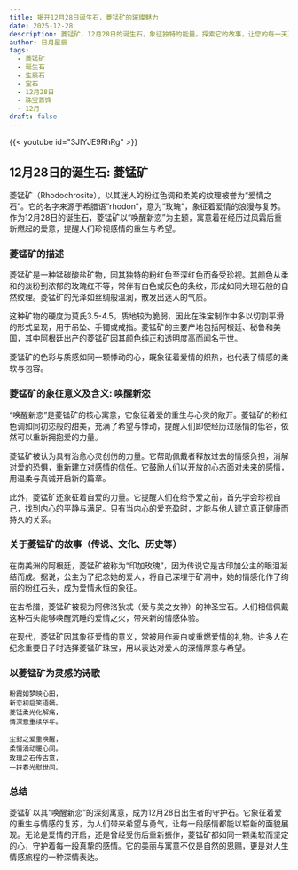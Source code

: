 ```yaml
---
title: 揭开12月28日诞生石，菱锰矿的璀璨魅力
date: 2025-12-28
description: 菱锰矿，12月28日的诞生石，象征独特的能量。探索它的故事，让您的每一天更有意义。
author: 日月星辰
tags:
  - 菱锰矿
  - 诞生石
  - 生辰石
  - 宝石
  - 12月28日
  - 珠宝首饰
  - 12月
draft: false
---
```


{{< youtube id="3JIYJE9RhRg" >}}

## 12月28日的诞生石: 菱锰矿

菱锰矿（Rhodochrosite），以其迷人的粉红色调和柔美的纹理被誉为“爱情之石”。它的名字来源于希腊语“rhodon”，意为“玫瑰”，象征着爱情的浪漫与复苏。作为12月28日的诞生石，菱锰矿以“唤醒新恋”为主题，寓意着在经历过风霜后重新燃起的爱意，提醒人们珍视感情的重生与希望。

### 菱锰矿的描述

菱锰矿是一种锰碳酸盐矿物，因其独特的粉红色至深红色而备受珍视。其颜色从柔和的淡粉到浓郁的玫瑰红不等，常伴有白色或灰色的条纹，形成如同大理石般的自然纹理。菱锰矿的光泽如丝绸般温润，散发出迷人的气质。

这种矿物的硬度为莫氏3.5-4.5，质地较为脆弱，因此在珠宝制作中多以切割平滑的形式呈现，用于吊坠、手镯或戒指。菱锰矿的主要产地包括阿根廷、秘鲁和美国，其中阿根廷出产的菱锰矿因其颜色纯正和透明度高而闻名于世。

菱锰矿的色彩与质感如同一颗悸动的心，既象征着爱情的炽热，也代表了情感的柔软与包容。

### 菱锰矿的象征意义及含义: 唤醒新恋

“唤醒新恋”是菱锰矿的核心寓意，它象征着爱的重生与心灵的敞开。菱锰矿的粉红色调如同初恋般的甜美，充满了希望与悸动，提醒人们即使经历过感情的低谷，依然可以重新拥抱爱的力量。

菱锰矿被认为具有治愈心灵创伤的力量。它帮助佩戴者释放过去的情感负担，消解对爱的恐惧，重新建立对感情的信任。它鼓励人们以开放的心态面对未来的感情，用温柔与真诚开启新的篇章。

此外，菱锰矿还象征着自爱的力量。它提醒人们在给予爱之前，首先学会珍视自己，找到内心的平静与满足。只有当内心的爱充盈时，才能与他人建立真正健康而持久的关系。

### 关于菱锰矿的故事（传说、文化、历史等）

在南美洲的阿根廷，菱锰矿被称为“印加玫瑰”，因为传说它是古印加公主的眼泪凝结而成。据说，公主为了纪念她的爱人，将自己深埋于矿洞中，她的情感化作了绚丽的粉红石头，成为爱情永恒的象征。

在古希腊，菱锰矿被视为阿佛洛狄忒（爱与美之女神）的神圣宝石。人们相信佩戴这种石头能够唤醒沉睡的爱情之火，带来新的情感体验。

在现代，菱锰矿因其象征爱情的意义，常被用作表白或重燃爱情的礼物。许多人在纪念重要日子时选择菱锰矿珠宝，用以表达对爱人的深情厚意与希望。

### 以菱锰矿为灵感的诗歌

```
粉霞如梦映心田，  
新恋初启笑语嫣。  
菱锰柔光化解痛，  
情深意重续华年。  

尘封之爱重唤醒，  
柔情涌动暖心间。  
玫瑰之石传古意，  
一抹春光慰世间。
```

### 总结

菱锰矿以其“唤醒新恋”的深刻寓意，成为12月28日出生者的守护石。它象征着爱的重生与情感的复苏，为人们带来希望与勇气，让每一段感情都能以崭新的面貌展现。无论是爱情的开启，还是曾经受伤后重新振作，菱锰矿都如同一颗柔软而坚定的心，守护着每一段真挚的感情。它的美丽与寓意不仅是自然的恩赐，更是对人生情感旅程的一种深情表达。